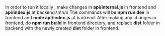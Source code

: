 In order to run it locally , make changes in **api/internal.js** in frontend and **api/index.js** at backend.\n\n/n
The commands will be **npm run dev** in frontend and **node api/index.js** at backend.
After making any changes in frontend, do **npm run build** in frontend directory, 
and replace **dist** folder in backend with the newly created **dist** folder in frontend.
